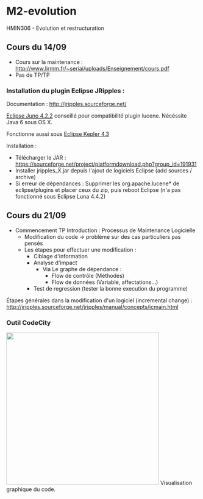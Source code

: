 # M2-evolution
HMIN306 - Evolution et restructuration

## Cours du 14/09

- Cours sur la maintenance : http://www.lirmm.fr/~seriai/uploads/Enseignement/cours.pdf
- Pas de TP/TP

### Installation du plugin Eclipse JRipples : 

Documentation : http://jripples.sourceforge.net/  

[Eclipse Juno 4.2.2](https://www.eclipse.org/downloads/packages/eclipse-classic-422/junosr2) conseillé pour compatibilité plugin lucene. Nécéssite Java 6 sous OS X.

Fonctionne aussi sous [Eclipse Kepler 4.3](http://www.eclipse.org/downloads/packages/release/Kepler/SR2)

Installation :
  - Télécharger le JAR : https://sourceforge.net/project/platformdownload.php?group_id=191931
  - Installer jripples_X.jar depuis l'ajout de logiciels Eclipse (add sources / archive)
  - Si erreur de dépendances : Supprimer les org.apache.lucene* de eclipse/plugins et placer ceux du zip, puis reboot Eclipse (n'a pas fonctionné sous Eclipse Luna 4.4.2)

## Cours du 21/09

- Commencement TP Introduction  : Processus de Maintenance Logicielle
  - Modification du code -> problème sur des cas particuliers pas pensés
  - Les étapes pour effectuer une modification :
    - Ciblage d'information
    - Analyse d'impact
      - Via Le graphe de dépendance :
        - Flow de contrôle (Méthodes)
        - Flow de données (Variable, affectations...)
    - Test de regression (tester la bonne execution du programme)

Étapes générales dans la modification d'un logiciel (incremental change) :  
http://jripples.sourceforge.net/jripples/manual/concepts/icmain.html

### **Outil CodeCity**  
<img src="http://www.inf.usi.ch/phd/wettel/pics/codecity_screenshot.png" width="400px">  
Visualisation graphique du code.
